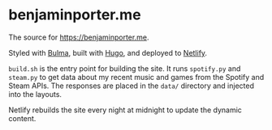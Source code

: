 # benjaminporter.me

The source for <https://benjaminporter.me>.

Styled with [Bulma](https://bulma.io), built with [Hugo](https://gohugo.io), and deployed to
[Netlify](https://www.netlify.com).

`build.sh` is the entry point for building the site. It runs `spotify.py` and `steam.py` to get data about my recent
music and games from the Spotify and Steam APIs. The responses are placed in the `data/` directory and injected into the
layouts.

Netlify rebuilds the site every night at midnight to update the dynamic content.
